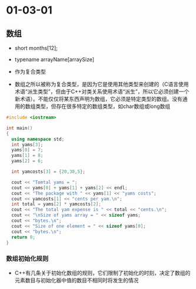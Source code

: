 # 01-03-01
## 数组

* short months[12];
* typename arrayName[arraySize]

* 作为复合类型
* 数组之所以被称为复合类型，是因为它是使用其他类型来创建的（C语言使用术语“派生类型”，但由于C++对类关系使用术语“派生”，所以它必须创建一个新术语）。不能仅仅将某东西声明为数组，它必须是特定类型的数组。没有通用的数组类型，但存在很多特定的数组类型，如char数组或long数组

```Cpp
#include <iostream>

int main()
{
  using namespace std;
  int yams[3];
  yams[0] = 7;
  yams[1] = 8;
  yams[2] = 6;

  int yamcosts[3] = {20,30,5};

  cout << "Tomtal yams = ";
  cout << yams[0] + yams[1] + yams[2] << endl;
  cout << "The package with " << yams[1] << "yams costs";
  cout << yamcosts[1] << "cents per yam.\n";
  int total = yams[2] * yamcosts[2];
  cout << "The total yam expense is " << total << "cents.\n";
  cout << "\nSize of yams array = " << sizeof yams;
  cout << "bytes.\n";
  cout << "Size of one element = " << sizeof yams[0];
  cout << "bytes.\n";
  return 0;
}
```

### 数组初始化规则

* C++有几条关于初始化数组的规则，它们限制了初始化的时刻，决定了数组的元素数目与初始化器中值的数目不相同时将发生的情况
